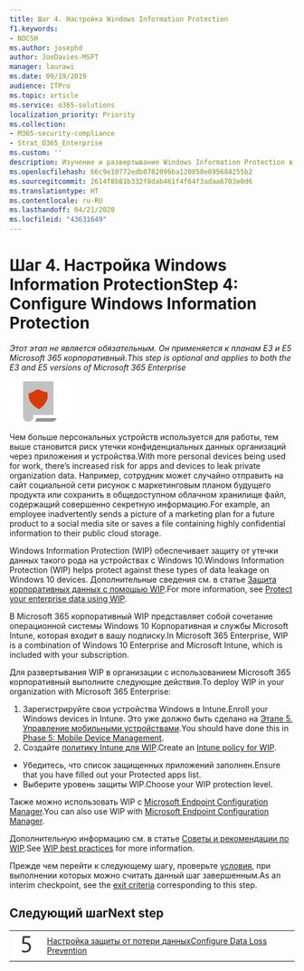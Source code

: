 ```yaml
---
title: Шаг 4. Настройка Windows Information Protection
f1.keywords:
- NOCSH
ms.author: josephd
author: JoeDavies-MSFT
manager: laurawi
ms.date: 09/19/2019
audience: ITPro
ms.topic: article
ms.service: o365-solutions
localization_priority: Priority
ms.collection:
- M365-security-compliance
- Strat_O365_Enterprise
ms.custom: ''
description: Изучение и развертывание Windows Information Protection в Microsoft 365.
ms.openlocfilehash: 66c9e10772edb0782096ba120858e895684255b2
ms.sourcegitcommit: 2614f8b81b332f8dab461f4f64f3adaa6703e0d6
ms.translationtype: HT
ms.contentlocale: ru-RU
ms.lasthandoff: 04/21/2020
ms.locfileid: "43631649"
---
```

# <a name="step-4-configure-windows-information-protection"></a><span data-ttu-id="ce590-103">Шаг 4. Настройка Windows Information Protection</span><span class="sxs-lookup"><span data-stu-id="ce590-103">Step 4: Configure Windows Information Protection</span></span>

<span data-ttu-id="ce590-104">*Этот этап не является обязательным. Он применяется к планам E3 и E5 Microsoft 365 корпоративный.*</span><span class="sxs-lookup"><span data-stu-id="ce590-104">*This step is optional and applies to both the E3 and E5 versions of Microsoft 365 Enterprise*</span></span>

![Этап 6. Защита данных](../media/deploy-foundation-infrastructure/infoprotection_icon-small.png)

<span data-ttu-id="ce590-106">Чем больше персональных устройств используется для работы, тем выше становится риск утечки конфиденциальных данных организаций через приложения и устройства.</span><span class="sxs-lookup"><span data-stu-id="ce590-106">With more personal devices being used for work, there’s increased risk for apps and devices to leak private organization data.</span></span> <span data-ttu-id="ce590-107">Например, сотрудник может случайно отправить на сайт социальной сети рисунок с маркетинговым планом будущего продукта или сохранить в общедоступном облачном хранилище файл, содержащий совершенно секретную информацию.</span><span class="sxs-lookup"><span data-stu-id="ce590-107">For example, an employee inadvertently sends a picture of a marketing plan for a future product to a social media site or saves a file containing highly confidential information to their public cloud storage.</span></span> 

<span data-ttu-id="ce590-108">Windows Information Protection (WIP) обеспечивает защиту от утечки данных такого рода на устройствах с Windows 10.</span><span class="sxs-lookup"><span data-stu-id="ce590-108">Windows Information Protection (WIP) helps protect against these types of data leakage on Windows 10 devices.</span></span> <span data-ttu-id="ce590-109">Дополнительные сведения см. в статье [Защита корпоративных данных с помощью WIP](https://docs.microsoft.com/windows/security/information-protection/windows-information-protection/protect-enterprise-data-using-wip).</span><span class="sxs-lookup"><span data-stu-id="ce590-109">For more information, see [Protect your enterprise data using WIP](https://docs.microsoft.com/windows/security/information-protection/windows-information-protection/protect-enterprise-data-using-wip).</span></span>

<span data-ttu-id="ce590-110">В Microsoft 365 корпоративный WIP представляет собой сочетание операционной системы Windows 10 Корпоративная и службы Microsoft Intune, которая входит в вашу подписку.</span><span class="sxs-lookup"><span data-stu-id="ce590-110">In Microsoft 365 Enterprise, WIP is a combination of Windows 10 Enterprise and Microsoft Intune, which is included with your subscription.</span></span> 

<span data-ttu-id="ce590-111">Для развертывания WIP в организации с использованием Microsoft 365 корпоративный выполните следующие действия.</span><span class="sxs-lookup"><span data-stu-id="ce590-111">To deploy WIP in your organization with Microsoft 365 Enterprise:</span></span>

1. <span data-ttu-id="ce590-112">Зарегистрируйте свои устройства Windows в Intune.</span><span class="sxs-lookup"><span data-stu-id="ce590-112">Enroll your Windows devices in Intune.</span></span> <span data-ttu-id="ce590-113">Это уже должно быть сделано на [Этапе 5. Управление мобильными устройствами](mobility-infrastructure.md).</span><span class="sxs-lookup"><span data-stu-id="ce590-113">You should have done this in [Phase 5: Mobile Device Management](mobility-infrastructure.md).</span></span>
2. <span data-ttu-id="ce590-114">Создайте [политику Intune для WIP](https://docs.microsoft.com/windows/security/information-protection/windows-information-protection/create-wip-policy-using-intune-azure).</span><span class="sxs-lookup"><span data-stu-id="ce590-114">Create an [Intune policy for WIP](https://docs.microsoft.com/windows/security/information-protection/windows-information-protection/create-wip-policy-using-intune-azure).</span></span>
  - <span data-ttu-id="ce590-115">Убедитесь, что список защищенных приложений заполнен.</span><span class="sxs-lookup"><span data-stu-id="ce590-115">Ensure that you have filled out your Protected apps list.</span></span>
  - <span data-ttu-id="ce590-116">Выберите уровень защиты WIP.</span><span class="sxs-lookup"><span data-stu-id="ce590-116">Choose your WIP protection level.</span></span>

<span data-ttu-id="ce590-117">Также можно использовать WIP с [Microsoft Endpoint Configuration Manager](https://docs.microsoft.com/windows/security/information-protection/windows-information-protection/overview-create-wip-policy-sccm).</span><span class="sxs-lookup"><span data-stu-id="ce590-117">You can also use WIP with [Microsoft Endpoint Configuration Manager](https://docs.microsoft.com/windows/security/information-protection/windows-information-protection/overview-create-wip-policy-sccm).</span></span> 

<span data-ttu-id="ce590-118">Дополнительную информацию см. в статье [Советы и рекомендации по WIP]( https://docs.microsoft.com/windows/security/information-protection/windows-information-protection/guidance-and-best-practices-wip).</span><span class="sxs-lookup"><span data-stu-id="ce590-118">See [WIP best practices]( https://docs.microsoft.com/windows/security/information-protection/windows-information-protection/guidance-and-best-practices-wip) for more information.</span></span>

<span data-ttu-id="ce590-119">Прежде чем перейти к следующему шагу, проверьте [условия](infoprotect-exit-criteria.md#crit-infoprotect-step4), при выполнении которых можно считать данный шаг завершенным.</span><span class="sxs-lookup"><span data-stu-id="ce590-119">As an interim checkpoint, see the [exit criteria](infoprotect-exit-criteria.md#crit-infoprotect-step4) corresponding to this step.</span></span>

## <a name="next-step"></a><span data-ttu-id="ce590-120">Следующий шаг</span><span class="sxs-lookup"><span data-stu-id="ce590-120">Next step</span></span>

|||
|:-------|:-----|
|![Шаг 5](../media/stepnumbers/Step5.png)|[<span data-ttu-id="ce590-122">Настройка защиты от потери данных</span><span class="sxs-lookup"><span data-stu-id="ce590-122">Configure Data Loss Prevention</span></span>](infoprotect-data-loss-prevention.md)|


